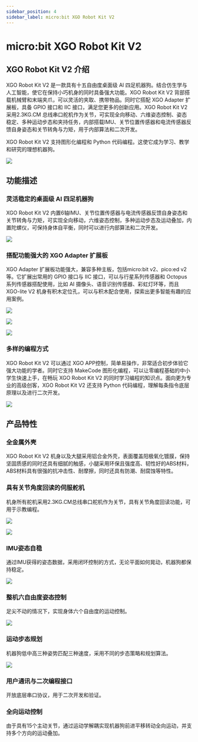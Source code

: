 ```yaml
---
sidebar_position: 4
sidebar_label: micro:bit XGO Robot Kit V2
---
```



# micro:bit XGO Robot Kit V2

## XGO Robot Kit V2 介绍

XGO Robot Kit V2 是一款具有十五自由度桌面级 Al 四足机器狗。结合仿生学与人工智能，使它在保持小巧机身的同时具备强大功能。XGO Robot Kit V2 背部搭载机械臂和末端夹爪，可以灵活的夹取、携带物品。同时它搭配 XGO Adapter 扩展板，具备 GPIO 接口和 IIC 接口，满足您更多的创新应用。XGO Robot Kit V2 采用2.3KG.CM 总线串口舵机作为关节，可实现全向移动、六维姿态控制、姿态稳定、多种运动步态和夹持任务，内部搭载IMU、关节位置传感器和电流传感器反馈自身姿态和关节转角与力矩，用于内部算法和二次开发。

XGO Robot Kit V2 支持图形化编程和 Python 代码编程。这使它成为学习、教学和研究的理想机器狗。

![](./images/microbit-xgo-lite2-introduce-01.png)

## 功能描述

### 灵活稳定的桌面级 AI 四足机器狗

XGO Robot Kit V2 内置6轴IMU、关节位置传感器与电流传感器反馈自身姿态和关节转角与力矩，可实现全向移动，六维姿态控制，多种运动步态及运动叠加，内置陀螺仪，可保持身体自平衡，同时可以进行内部算法和二次开发。

![](./images/microbit-xgo-lite2-introduce-07.gif)

### 搭配功能强大的 XGO Adapter 扩展板

XGO Adapter 扩展板功能强大，兼容多种主板，包括micro:bit v2、pico:ed v2等。它扩展出常用的 GPIO 接口与 IIC 接口，可以与行星系列传感器和 Octopus 系列传感器搭配使用，比如 AI 摄像头、语音识别传感器、彩虹灯环等，而且XGO-lite V2 机身有积木定位孔，可以与积木配合使用，探索出更多智能有趣的应用案例。

![](./images/microbit-xgo-lite2-introduce-03.png)



![](./images/microbit-xgo-lite2-introduce-04.png)

![](./images/microbit-xgo-lite2-introduce-05.png)

### 多样的编程方式

XGO Robot Kit V2 可以通过 XGO APP控制，简单易操作，非常适合初步体验它强大功能的学者。同时它支持 MakeCode 图形化编程，可以让零编程基础的中小学生快速上手，在畅玩 XGO Robot Kit V2 的同时学习编程的知识点。面向更为专业的高级创客，XGO Robot Kit V2 还支持 Python 代码编程，理解每条指令底层原理以及进行二次开发。

![](./images/microbit-xgo-lite2-introduce-06.png)

## 产品特性

### 全金属外壳

XGO Robot Kit V2 机身以及大腿采用铝合金外壳，表面覆盖阳极氧化镀膜，保持坚固质感的同时还具有细腻的触感，小腿采用环保且强度高、韧性好的ABS材料，ABS材料具有很强的抗冲击性、耐摩擦，同时还具有防潮、耐腐蚀等特性。



### 具有关节角度回读的伺服舵机

机身所有舵机采用2.3KG.CM总线串口舵机作为关节，具有关节角度回读功能，可用于示教编程。

![](./images/microbit-xgo-lite2-introduce-07.png)

![](./images/microbit-xgo-lite2-introduce-08.png)

### IMU姿态自稳

通过IMU获得的姿态数据，采用闭环控制的方式，无论平面如何晃动，机器狗都保持稳定。

![](./images/microbit-xgo-lite2-introduce-08.gif)

### 整机六自由度姿态控制

足尖不动的情况下，实现身体六个自由度的运动控制。

![](./images/microbit-xgo-lite2-introduce-09.gif)



### 运动步态规划

机器狗低中高三种姿势匹配三种速度，采用不同的步态策略和规划算法。

![](./images/microbit-xgo-lite2-introduce-10.gif)

### 用户通讯与二次编程接口

开放底层串口协议，用于二次开发和验证。



### 全向运动控制

由于具有15个主动关节，通过运动学解耦实现机器狗前进平移转动全向运动，并支持多个方向的运动叠加。
